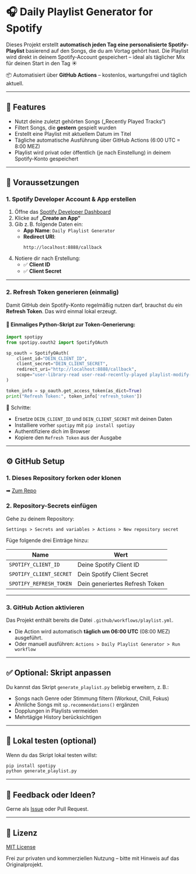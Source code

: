 # 🎧 Daily Playlist Generator for Spotify

Dieses Projekt erstellt **automatisch jeden Tag eine personalisierte Spotify-Playlist** basierend auf den Songs, die du am Vortag gehört hast. Die Playlist wird direkt in deinem Spotify-Account gespeichert – ideal als täglicher Mix für deinen Start in den Tag ☀️

📦 Automatisiert über **GitHub Actions** – kostenlos, wartungsfrei und täglich aktuell.

---

## 🚀 Features

- Nutzt deine zuletzt gehörten Songs („Recently Played Tracks“)
- Filtert Songs, die **gestern** gespielt wurden
- Erstellt eine Playlist mit aktuellem Datum im Titel
- Tägliche automatische Ausführung über GitHub Actions (6:00 UTC = 8:00 MEZ)
- Playlist wird privat oder öffentlich (je nach Einstellung) in deinem Spotify-Konto gespeichert

---

## 🧰 Voraussetzungen

### 1. Spotify Developer Account & App erstellen

1. Öffne das [Spotify Developer Dashboard](https://developer.spotify.com/dashboard)
2. Klicke auf **„Create an App“**
3. Gib z. B. folgende Daten ein:
   - **App Name**: `Daily Playlist Generator`
   - **Redirect URI**:  
     ```
     http://localhost:8888/callback
     ```
4. Notiere dir nach Erstellung:
   - ✅ **Client ID**
   - ✅ **Client Secret**

---

### 2. Refresh Token generieren (einmalig)

Damit GitHub dein Spotify-Konto regelmäßig nutzen darf, brauchst du ein **Refresh Token**. Das wird einmal lokal erzeugt.

#### 🔧 Einmaliges Python-Skript zur Token-Generierung:

```python
import spotipy
from spotipy.oauth2 import SpotifyOAuth

sp_oauth = SpotifyOAuth(
    client_id="DEIN_CLIENT_ID",
    client_secret="DEIN_CLIENT_SECRET",
    redirect_uri="http://localhost:8888/callback",
    scope="user-library-read user-read-recently-played playlist-modify-private playlist-modify-public"
)

token_info = sp_oauth.get_access_token(as_dict=True)
print("Refresh Token:", token_info['refresh_token'])
```

📌 Schritte:
- Ersetze `DEIN_CLIENT_ID` und `DEIN_CLIENT_SECRET` mit deinen Daten
- Installiere vorher `spotipy` mit `pip install spotipy`
- Authentifiziere dich im Browser
- Kopiere den `Refresh Token` aus der Ausgabe

---

## ⚙️ GitHub Setup

### 1. Dieses Repository forken oder klonen

➡ [Zum Repo](https://github.com/SpeedySwifter/Daily-Playlist-Generator-for-Spotify)

### 2. Repository-Secrets einfügen

Gehe zu deinem Repository:

`Settings > Secrets and variables > Actions > New repository secret`

Füge folgende drei Einträge hinzu:

| Name                   | Wert                          |
|------------------------|-------------------------------|
| `SPOTIFY_CLIENT_ID`    | Deine Spotify Client ID       |
| `SPOTIFY_CLIENT_SECRET`| Dein Spotify Client Secret    |
| `SPOTIFY_REFRESH_TOKEN`| Dein generiertes Refresh Token |

---

### 3. GitHub Action aktivieren

Das Projekt enthält bereits die Datei `.github/workflows/playlist.yml`.

- Die Action wird automatisch **täglich um 06:00 UTC** (08:00 MEZ) ausgeführt.
- Oder manuell ausführen: `Actions > Daily Playlist Generator > Run workflow`

---

## ✅ Optional: Skript anpassen

Du kannst das Skript `generate_playlist.py` beliebig erweitern, z. B.:

- Songs nach Genre oder Stimmung filtern (Workout, Chill, Fokus)
- Ähnliche Songs mit `sp.recommendations()` ergänzen
- Dopplungen in Playlists vermeiden
- Mehrtägige History berücksichtigen

---

## 🧪 Lokal testen (optional)

Wenn du das Skript lokal testen willst:

```bash
pip install spotipy
python generate_playlist.py
```

---

## 💬 Feedback oder Ideen?

Gerne als [Issue](https://github.com/SpeedySwifter/Daily-Playlist-Generator-for-Spotify/issues) oder Pull Request.

---

## 📄 Lizenz

[MIT License](LICENSE)

Frei zur privaten und kommerziellen Nutzung – bitte mit Hinweis auf das Originalprojekt.
